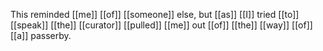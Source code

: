 This reminded [[me]] [[of]] [[someone]] else, but [[as]] [[I]] tried [[to]] [[speak]] [[the]] [[curator]] [[pulled]] [[me]] out [[of]] [[the]] [[way]] [[of]] [[a]] passerby. 